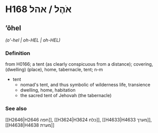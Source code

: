 # H168 אֹהֶל / אהל

## ʼôhel

_(o'-hel | oh-HEL | oh-HEL)_

### Definition

from H0166; a tent (as clearly conspicuous from a distance); covering, (dwelling) (place), home, tabernacle, tent; n-m

- tent
  - nomad's tent, and thus symbolic of wilderness life, transience
  - dwelling, home, habitation
  - the sacred tent of Jehovah (the tabernacle)

### See also

[[H2646|H2646 חפה]], [[H3624|H3624 כלח]], [[H4633|H4633 מערך]], [[H4638|H4638 מערת]]
